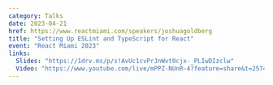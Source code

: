 ```yaml
---
category: Talks
date: 2023-04-21
href: https://www.reactmiami.com/speakers/joshuagoldberg
title: "Setting Up ESLint and TypeScript for React"
event: "React Miami 2023"
links:
  Slides: "https://1drv.ms/p/s!AvUc1cvPrJnWvt0cjx-_PLIwDIzclw"
  Video: "https://www.youtube.com/live/mPPZ-NUnR-4?feature=share&t=25743"
---
```

